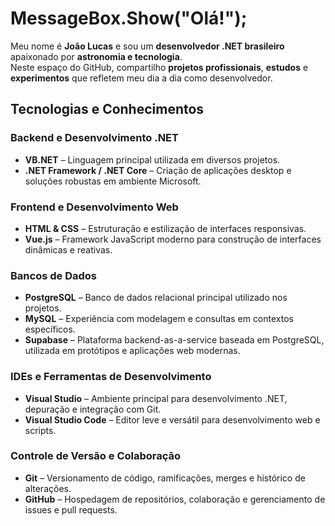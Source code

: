 # MessageBox.Show("Olá!");

Meu nome é **João Lucas** e sou um **desenvolvedor .NET brasileiro** apaixonado por **astronomia e tecnologia**.  
Neste espaço do GitHub, compartilho **projetos profissionais**, **estudos** e **experimentos** que refletem meu dia a dia como desenvolvedor.

## Tecnologias e Conhecimentos

### Backend e Desenvolvimento .NET
- **VB.NET** – Linguagem principal utilizada em diversos projetos.  
- **.NET Framework / .NET Core** – Criação de aplicações desktop e soluções robustas em ambiente Microsoft.

### Frontend e Desenvolvimento Web
- **HTML & CSS** – Estruturação e estilização de interfaces responsivas.  
- **Vue.js** – Framework JavaScript moderno para construção de interfaces dinâmicas e reativas.

### Bancos de Dados
- **PostgreSQL** – Banco de dados relacional principal utilizado nos projetos.  
- **MySQL** – Experiência com modelagem e consultas em contextos específicos.  
- **Supabase** – Plataforma backend-as-a-service baseada em PostgreSQL, utilizada em protótipos e aplicações web modernas.

### IDEs e Ferramentas de Desenvolvimento
- **Visual Studio** – Ambiente principal para desenvolvimento .NET, depuração e integração com Git.  
- **Visual Studio Code** – Editor leve e versátil para desenvolvimento web e scripts.

### Controle de Versão e Colaboração
- **Git** – Versionamento de código, ramificações, merges e histórico de alterações.  
- **GitHub** – Hospedagem de repositórios, colaboração e gerenciamento de issues e pull requests.
